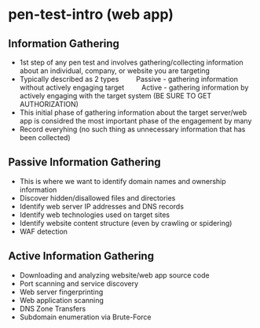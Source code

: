 # pen-test-intro (web app)
## Information Gathering
+ 1st step of any pen test and involves gathering/collecting information about an individual, company, or website you are targeting
+ Typically described as 2 types
&nbsp; &nbsp; &nbsp; &nbsp; Passive - gathering information without actively engaging target
&nbsp; &nbsp; &nbsp; &nbsp; Active - gathering information by actively engaging with the target system (BE SURE TO GET AUTHORIZATION)
+ This initial phase of gathering information about the target server/web app is considred the most important phase of the engagement by many
+ Record everyhing (no such thing as unnecessary information that has been collected)

## Passive Information Gathering
+ This is where we want to identify domain names and ownership information
+ Discover hidden/disallowed files and directories
+ Identify web server IP addresses and DNS records
+ Identify web technologies used on target sites
+ Identify website content structure (even by crawling or spidering)
+ WAF detection

## Active Information Gathering
+ Downloading and analyzing website/web app source code
+ Port scanning and service discovery
+ Web server fingerprinting
+ Web application scanning
+ DNS Zone Transfers
+ Subdomain enumeration via Brute-Force

